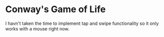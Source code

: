# Conway's Game of Life

I havn't taken the time to implement tap and swipe functionality so it only works with a mouse right now.
